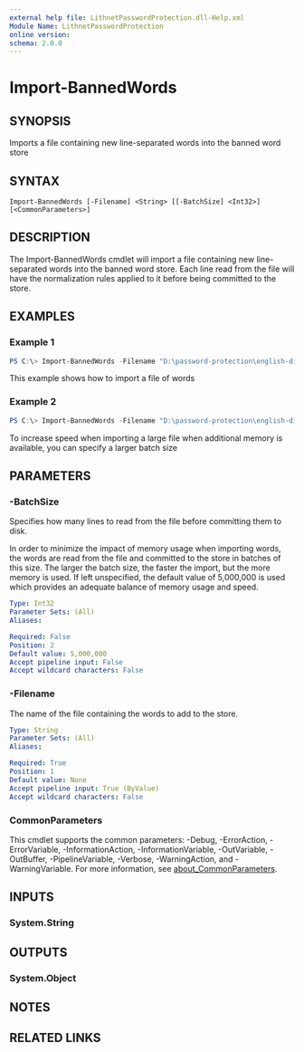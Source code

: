 ```yaml
---
external help file: LithnetPasswordProtection.dll-Help.xml
Module Name: LithnetPasswordProtection
online version:
schema: 2.0.0
---
```


# Import-BannedWords

## SYNOPSIS
Imports a file containing new line-separated words into the banned word store

## SYNTAX

```
Import-BannedWords [-Filename] <String> [[-BatchSize] <Int32>] [<CommonParameters>]
```

## DESCRIPTION
The Import-BannedWords cmdlet will import a file containing new line-separated words into the banned word store. 
Each line read from the file will have the normalization rules applied to it before being committed to the store.

## EXAMPLES

### Example 1
```powershell
PS C:\> Import-BannedWords -Filename "D:\password-protection\english-dictionary.txt"
```

This example shows how to import a file of words

### Example 2
```powershell
PS C:\> Import-BannedWords -Filename "D:\password-protection\english-dictionary.txt" -BatchSize 50000000
```

To increase speed when importing a large file when additional memory is available, you can specify a larger batch size

## PARAMETERS

### -BatchSize
Specifies how many lines to read from the file before committing them to disk.

In order to minimize the impact of memory usage when importing words, the words are read from the file and committed to the store in batches of this size. The larger the batch size, the faster the import, but the more memory is used. If left unspecified, the default value of 5,000,000 is used which provides an adequate balance of memory usage and speed.

```yaml
Type: Int32
Parameter Sets: (All)
Aliases:

Required: False
Position: 2
Default value: 5,000,000
Accept pipeline input: False
Accept wildcard characters: False
```

### -Filename
The name of the file containing the words to add to the store.

```yaml
Type: String
Parameter Sets: (All)
Aliases:

Required: True
Position: 1
Default value: None
Accept pipeline input: True (ByValue)
Accept wildcard characters: False
```

### CommonParameters
This cmdlet supports the common parameters: -Debug, -ErrorAction, -ErrorVariable, -InformationAction, -InformationVariable, -OutVariable, -OutBuffer, -PipelineVariable, -Verbose, -WarningAction, and -WarningVariable. For more information, see [about_CommonParameters](http://go.microsoft.com/fwlink/?LinkID=113216).

## INPUTS

### System.String

## OUTPUTS

### System.Object
## NOTES

## RELATED LINKS
